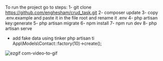 To run the project go to steps:
1- git clone  https://github.com/enghesham/crud_task.git
2- composer update
3- copy .env.example and paste it in the file root and rename it .env
4- php artisan key:generate
5- php artisan migrate
6- npm install
7- npm run dev
8- php artisan serve

 * add fake data using tinker
php artisan ti 
App\Models\Contact::factory(10)->create();


![ezgif com-video-to-gif](https://user-images.githubusercontent.com/66676671/232153471-3b3493ca-ad89-4bf8-9aee-4fd84711705c.gif)
